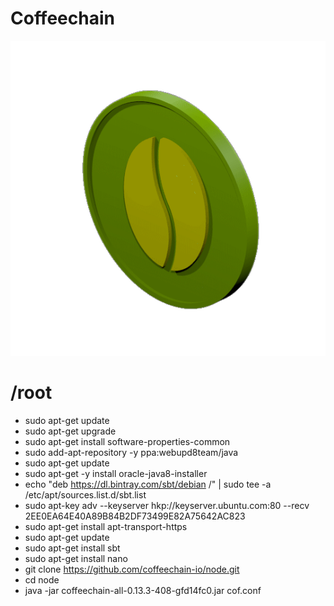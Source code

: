 # Coffeechain

[<img src="https://github.com/mir-one/3D-Assets/blob/master/CoffeeCoin.gif">](https://github.com/mir-one/3D-Assets/)

# /root

* sudo apt-get update
* sudo apt-get upgrade
* sudo apt-get install software-properties-common
* sudo add-apt-repository -y ppa:webupd8team/java
* sudo apt-get update
* sudo apt-get -y install oracle-java8-installer
* echo "deb https://dl.bintray.com/sbt/debian /" | sudo tee -a /etc/apt/sources.list.d/sbt.list
* sudo apt-key adv --keyserver hkp://keyserver.ubuntu.com:80 --recv 2EE0EA64E40A89B84B2DF73499E82A75642AC823
* sudo apt-get install apt-transport-https
* sudo apt-get update
* sudo apt-get install sbt
* sudo apt-get install nano
* git clone https://github.com/coffeechain-io/node.git
* cd node
* java -jar coffeechain-all-0.13.3-408-gfd14fc0.jar cof.conf
